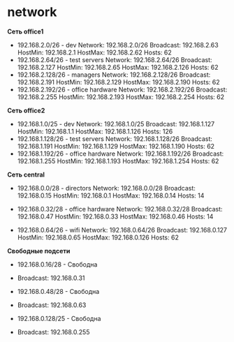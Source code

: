 # network
**Сеть office1**
- 192.168.2.0/26 - dev 
Network:   192.168.2.0/26
Broadcast: 192.168.2.63
HostMin:   192.168.2.1
HostMax:   192.168.2.62
Hosts: 62
- 192.168.2.64/26 - test servers 
Network:   192.168.2.64/26
Broadcast: 192.168.2.127
HostMin:   192.168.2.65
HostMax:   192.168.2.126
Hosts: 62
- 192.168.2.128/26 - managers
Network:   192.168.2.128/26
Broadcast: 192.168.2.191
HostMin:   192.168.2.129
HostMax:   192.168.2.190
Hosts: 62
- 192.168.2.192/26 - office hardware
Network:   192.168.2.192/26
Broadcast: 192.168.2.255
HostMin:   192.168.2.193
HostMax:   192.168.2.254
Hosts: 62

**Сеть office2**
- 192.168.1.0/25 - dev 
Network:   192.168.1.0/25
Broadcast: 192.168.1.127
HostMin:   192.168.1.1
HostMax:   192.168.1.126
Hosts: 126
- 192.168.1.128/26 - test servers
Network:   192.168.1.128/26
Broadcast: 192.168.1.191
HostMin:   192.168.1.129
HostMax:   192.168.1.190
Hosts: 62
- 192.168.1.192/26 - office hardware 
Network:   192.168.1.192/26
Broadcast: 192.168.1.255
HostMin:   192.168.1.193
HostMax:   192.168.1.254
Hosts: 62

**Сеть central**
- 192.168.0.0/28 - directors 
Network:   192.168.0.0/28
Broadcast: 192.168.0.15
HostMin:   192.168.0.1
HostMax:   192.168.0.14
Hosts: 14       

- 192.168.0.32/28 - office hardware
Network:   192.168.0.32/28
Broadcast: 192.168.0.47
HostMin:   192.168.0.33
HostMax:   192.168.0.46
Hosts: 14 

- 192.168.0.64/26 - wifi
Network:   192.168.0.64/26
Broadcast: 192.168.0.127
HostMin:   192.168.0.65
HostMax:   192.168.0.126
Hosts: 62

**Свободные подсети**

- 192.168.0.16/28 - Свободна
- Broadcast: 192.168.0.31

- 192.168.0.48/28 - Свободна
- Broadcast: 192.168.0.63

- 192.168.0.128/25 - Свободна
- Broadcast: 192.168.0.255
